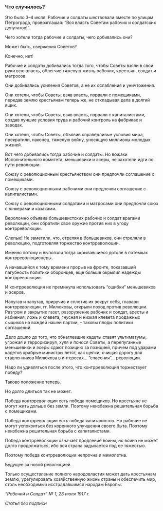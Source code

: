 ### Что случилось?

Это было 3–4 июля. Рабочие и солдаты шествовали вместе по улицам Петрограда, провозглашая: “Вся власть Советам рабочих и солдатских депутатов!”.

Чего хотели тогда рабочие и солдаты, чего добивались они?

Может быть, свержения Советов?

Конечно, нет!

Рабочие и солдаты добивались тогда того, чтобы Советы взяли в свои руки всю власть, облегчив тяжелую жизнь рабочих, крестьян, солдат и матросов.

Они добивались усиления Советов, а не их ослабления и уничтожения.

Они хотели, чтобы Советы, взяв власть, порвали с помещиками, передав землю крестьянам теперь же, не откладывая дела в долгий ящик.

Они хотели, чтобы Советы, взяв власть, порвали с капиталистами, создав лучшие условия труда и рабочий контроль на фабриках и заводах.

Они хотели, чтобы Советы, объявив справедливые условия мира, прекратили, наконец, тяжелую войну, уносящую миллионы молодых жизней.

Вот чего добивались тогда рабочие и солдаты. Но вожаки Исполнительного комитета, меньшевики и эсеры, не захотели идти по пути революции.

Союзу с революционным крестьянством они предпочли соглашение с помещиками.

Союзу с революционными рабочими они предпочли соглашение с капиталистами.

Союзу с революционными солдатами и матросами они предпочли союз с юнкерами и казаками.

Вероломно объявив большевистских рабочих и солдат врагами революции, они обратили свое оружие против них в угоду контрреволюции.

Слепые! Не заметили, что, стреляя в большевиков, они стреляли в революцию, подготовляя торжество контрреволюции.

Именно потому и выползли тогда скрывавшиеся дотоле в потемках контрреволюционеры.

А начавшийся к тому времени прорыв на фронте, показавший пагубность политики оборонцев, еще больше окрылил надежды контрреволюции.

И контрреволюция не преминула использовать “ошибки” меньшевиков и эсеров.

Напугав и запутав, приручив и сплотив их вокруг себя, главари контрреволюции, гг. Милюковы, открыли поход против революции. Разгром и закрытие газет, разоружение рабочих и солдат, аресты и избиения, ложь и клевета, гнусная и низкая клевета продажных сыщиков на вождей нашей партии, – таковы плоды политики соглашений.

Дело дошло до того, что обнаглевшие кадеты ставят ультиматумы, угрожая и терроризируя, хуля и понося Советы, а перепуганные меньшевики и эсеры сдают позицию за позицией, причем под ударами кадетов храбрые министры летят, как щепки, очищая дорогу для ставленников Милюкова в интересах… “спасения”… революции.

Надо ли удивляться после этого, что контрреволюция торжествует победу?

Таково положение теперь.

Но долго длиться так не может.

Победа контрреволюции есть победа помещиков. Но крестьяне не могут жить дольше без земли. Поэтому неизбежна решительная борьба с помещиками.

Победа контрреволюции есть победа капиталистов. Но рабочие не могут успокоиться без коренного улучшения своего быта. Поэтому неизбежна решительная борьба с капиталистами.

Победа контрреволюции означает продление войны, но война не может долго продолжаться, ибо вся страна задыхается под ее тяжестью.

Поэтому победа контрреволюции непрочна и мимолетна.

Будущее за новой революцией.

Только осуществление полного народовластия может дать крестьянам землю, урегулировать хозяйственную жизнь страны и обеспечить мир, столь необходимый исстрадавшимся народам Европы.

_“Рабочий и Солдат” №_ _1, 23 июля 1917_ _г._

_Статья без подписи_